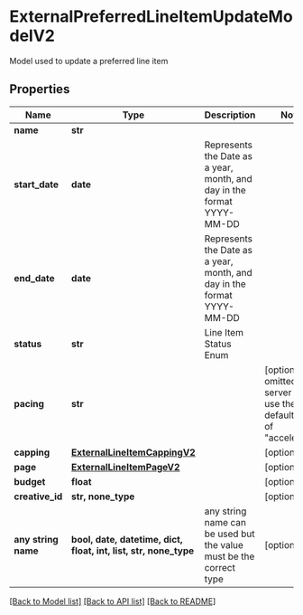 # ExternalPreferredLineItemUpdateModelV2

Model used to update a preferred line item

## Properties
Name | Type | Description | Notes
------------ | ------------- | ------------- | -------------
**name** | **str** |  | 
**start_date** | **date** | Represents the Date as a year, month, and day in the format YYYY-MM-DD | 
**end_date** | **date** | Represents the Date as a year, month, and day in the format YYYY-MM-DD | 
**status** | **str** | Line Item Status Enum | 
**pacing** | **str** |  | [optional]  if omitted the server will use the default value of "accelerated"
**capping** | [**ExternalLineItemCappingV2**](ExternalLineItemCappingV2.md) |  | [optional] 
**page** | [**ExternalLineItemPageV2**](ExternalLineItemPageV2.md) |  | [optional] 
**budget** | **float** |  | [optional] 
**creative_id** | **str, none_type** |  | [optional] 
**any string name** | **bool, date, datetime, dict, float, int, list, str, none_type** | any string name can be used but the value must be the correct type | [optional]

[[Back to Model list]](../README.md#documentation-for-models) [[Back to API list]](../README.md#documentation-for-api-endpoints) [[Back to README]](../README.md)


